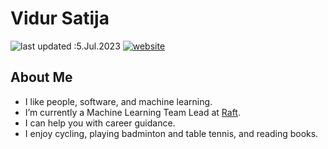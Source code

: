 # Vidur Satija
![last updated :5.Jul.2023](https://img.shields.io/badge/last_updated-5.Jul.2023-informational)
[![website](https://img.shields.io/badge/website-informational)](https://vidura.dev)

## About Me
- I like people, software, and machine learning.
- I’m currently a Machine Learning Team Lead at [Raft](https://raft.ai).
- I can help you with career guidance.
- I enjoy cycling, playing badminton and table tennis, and reading books.
